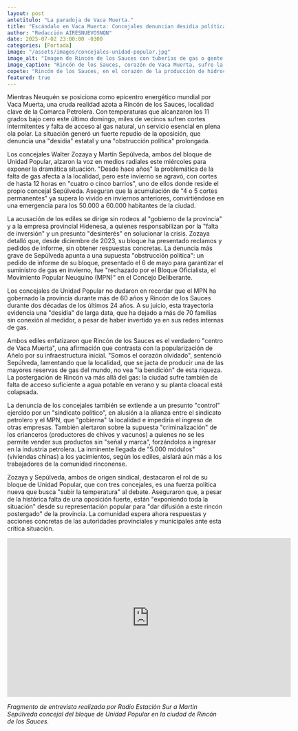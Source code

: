 ```yaml
---
layout: post
antetitulo: "La paradoja de Vaca Muerta."
title: "Escándalo en Vaca Muerta: Concejales denuncian desidia política del gobierno provincial y local por falta de gas.."
author: "Redacción AIRESNUEVOSNQN"
date: 2025-07-02 23:00:00 -0300
categories: [Portada]
image: "/assets/images/concejales-unidad-popular.jpg"
image_alt: "Imagen de Rincón de los Sauces con tuberías de gas o gente con frío extremo."
image_caption: "Rincón de los Sauces, corazón de Vaca Muerta, sufre la falta de gas en pleno invierno."
copete: "Rincón de los Sauces, en el corazón de la producción de hidrocarburos de la provincia, sufre una grave crisis por la falta de gas y servicios básicos en medio del frío extremo. Concejales de Unidad Popular acusan directamente al Gobierno provincial y local de 'desidia', 'falta de inversión' y 'obstrucción política' que postergan a una de las ciudades clave de la Comarca Petrolera."
featured: true
---
```


Mientras Neuquén se posiciona como epicentro energético mundial por Vaca Muerta, una cruda realidad azota a Rincón de los Sauces, localidad clave de la Comarca Petrolera. Con temperaturas que alcanzaron los 11 grados bajo cero este último domingo, miles de vecinos sufren cortes intermitentes y falta de acceso al gas natural, un servicio esencial en plena ola polar. La situación generó un fuerte repudio de la oposición, que denuncia una "desidia" estatal y una "obstrucción política" prolongada.

Los concejales Walter Zozaya y Martín Sepúlveda, ambos del bloque de Unidad Popular, alzaron la voz en medios radiales este miércoles para exponer la dramática situación. "Desde hace años" la problemática de la falta de gas afecta a la localidad, pero este invierno se agravó, con cortes de hasta 12 horas en "cuatro o cinco barrios", uno de ellos donde reside el propio concejal Sepúlveda. Aseguran que la acumulación de "4 o 5 cortes permanentes" ya supera lo vivido en inviernos anteriores, convirtiéndose en una emergencia para los 50.000 a 60.000 habitantes de la ciudad.

La acusación de los ediles se dirige sin rodeos al "gobierno de la provincia" y a la empresa provincial Hidenesa, a quienes responsabilizan por la "falta de inversión" y un presunto "desinterés" en solucionar la crisis. Zozaya detalló que, desde diciembre de 2023, su bloque ha presentado reclamos y pedidos de informe, sin obtener respuestas concretas. La denuncia más grave de Sepúlveda apunta a una supuesta "obstrucción política": un pedido de informe de su bloque, presentado el 6 de mayo para garantizar el suministro de gas en invierno, fue "rechazado por el Bloque Oficialista, el Movimiento Popular Neuquino (MPN)" en el Concejo Deliberante.

Los concejales de Unidad Popular no dudaron en recordar que el MPN ha gobernado la provincia durante más de 60 años y Rincón de los Sauces durante dos décadas de los últimos 24 años. A su juicio, esta trayectoria evidencia una "desidia" de larga data, que ha dejado a más de 70 familias sin conexión al medidor, a pesar de haber invertido ya en sus redes internas de gas.

Ambos ediles enfatizaron que Rincón de los Sauces es el verdadero "centro de Vaca Muerta", una afirmación que contrasta con la popularización de Añelo por su infraestructura inicial. "Somos el corazón olvidado", sentenció Sepúlveda, lamentando que la localidad, que se jacta de producir una de las mayores reservas de gas del mundo, no vea "la bendición" de esta riqueza. La postergación de Rincón va más allá del gas: la ciudad sufre también de falta de acceso suficiente a agua potable en verano y su planta cloacal está colapsada.

La denuncia de los concejales también se extiende a un presunto "control" ejercido por un "sindicato político", en alusión a la alianza entre el sindicato petrolero y el MPN, que "gobierna" la localidad e impediría el ingreso de otras empresas. También alertaron sobre la supuesta "criminalización" de los crianceros (productores de chivos y vacunos) a quienes no se les permite vender sus productos sin "señal y marca", forzándolos a ingresar en la industria petrolera. La inminente llegada de "5.000 módulos" (viviendas chinas) a los yacimientos, según los ediles, aislará aún más a los trabajadores de la comunidad rinconense.

Zozaya y Sepúlveda, ambos de origen sindical, destacaron el rol de su bloque de Unidad Popular, que con tres concejales, es una fuerza política nueva que busca "subir la temperatura" al debate. Aseguraron que, a pesar de la histórica falta de una oposición fuerte, están "exponiendo toda la situación" desde su representación popular para "dar difusión a este rincón postergado" de la provincia. La comunidad espera ahora respuestas y acciones concretas de las autoridades provinciales y municipales ante esta crítica situación.

<div class="video-responsive">
    <iframe width="659" height="369"
            src="https://www.youtube.com/embed/BNUcNkYrcxI"
            title="Fragmento de entrevista Radio Estación Sur a Martin Sepúlveda concejal por el bloque de Unidad Popular."
            frameborder="0"
            allow="accelerometer; autoplay; clipboard-write; encrypted-media; gyroscope; picture-in-picture; web-share"
            referrerpolicy="strict-origin-when-cross-origin"
            allowfullscreen>
    </iframe>
</div>

*Fragmento de entrevista realizada por Radio Estación Sur a Martin Sepúlveda concejal del bloque de Unidad Popular en la ciudad de Rincón de los Sauces.*